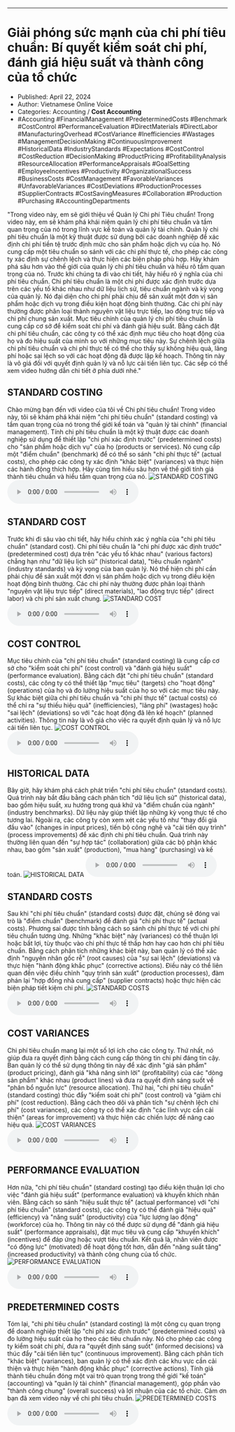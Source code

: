 
---

# Giải phóng sức mạnh của chi phí tiêu chuẩn: Bí quyết kiểm soát chi phí, đánh giá hiệu suất và thành công của tổ chức

- Published: April 22, 2024
- Author: Vietnamese Online Voice
- Categories: Accounting / **Cost Accounting**
- #Accounting #FinancialManagement #PredeterminedCosts #Benchmark #CostControl #PerformanceEvaluation #DirectMaterials #DirectLabor #ManufacturingOverhead #CostVariance #Inefficiencies #Wastages #ManagementDecisionMaking #ContinuousImprovement #HistoricalData #IndustryStandards #Expectations #CostControl #CostReduction #DecisionMaking #ProductPricing #ProfitabilityAnalysis #ResourceAllocation #PerformanceAppraisals #GoalSetting #EmployeeIncentives #Productivity #OrganizationalSuccess #BusinessCosts #CostManagement #FavorableVariances #UnfavorableVariances #CostDeviations #ProductionProcesses #SupplierContracts #CostSavingMeasures #Collaboration #Production #Purchasing #AccountingDepartments

"Trong video này, em sẽ giới thiệu về Quản lý Chi phí Tiêu chuẩn! Trong video này, em sẽ khám phá khái niệm quản lý chi phí tiêu chuẩn và tầm quan trọng của nó trong lĩnh vực kế toán và quản lý tài chính. Quản lý chi phí tiêu chuẩn là một kỹ thuật được sử dụng bởi các doanh nghiệp để xác định chi phí tiền tệ trước định mức cho sản phẩm hoặc dịch vụ của họ. Nó cung cấp một tiêu chuẩn so sánh với các chi phí thực tế, cho phép các công ty xác định sự chênh lệch và thực hiện các biện pháp phù hợp. Hãy khám phá sâu hơn vào thế giới của quản lý chi phí tiêu chuẩn và hiểu rõ tầm quan trọng của nó. Trước khi chúng ta đi vào chi tiết, hãy hiểu rõ ý nghĩa của chi phí tiêu chuẩn. Chi phí tiêu chuẩn là một chi phí được xác định trước dựa trên các yếu tố khác nhau như dữ liệu lịch sử, tiêu chuẩn ngành và kỳ vọng của quản lý. Nó đại diện cho chi phí phải chịu để sản xuất một đơn vị sản phẩm hoặc dịch vụ trong điều kiện hoạt động bình thường. Các chi phí này thường được phân loại thành nguyên vật liệu trực tiếp, lao động trực tiếp và chi phí chung sản xuất. Mục tiêu chính của quản lý chi phí tiêu chuẩn là cung cấp cơ sở để kiểm soát chi phí và đánh giá hiệu suất. Bằng cách đặt chi phí tiêu chuẩn, các công ty có thể xác định mục tiêu cho hoạt động của họ và đo hiệu suất của mình so với những mục tiêu này. Sự chênh lệch giữa chi phí tiêu chuẩn và chi phí thực tế có thể cho thấy sự không hiệu quả, lãng phí hoặc sai lệch so với các hoạt động đã được lập kế hoạch. Thông tin này là vô giá đối với quyết định quản lý và nỗ lực cải tiến liên tục. Các sếp có thể xem video hướng dẫn chi tiết ở phía dưới nhé."


## STANDARD COSTING

Chào mừng bạn đến với video của tôi về Chi phí tiêu chuẩn! Trong video này, tôi sẽ khám phá khái niệm "chi phí tiêu chuẩn" (standard costing) và tầm quan trọng của nó trong thế giới kế toán và "quản lý tài chính" (financial management). Tính chi phí tiêu chuẩn là một kỹ thuật được các doanh nghiệp sử dụng để thiết lập "chi phí xác định trước" (predetermined costs) cho "sản phẩm hoặc dịch vụ" của họ (products or services). Nó cung cấp một "điểm chuẩn" (benchmark) để có thể so sánh "chi phí thực tế" (actual costs), cho phép các công ty xác định "khác biệt" (variances) và thực hiện các hành động thích hợp. Hãy cùng tìm hiểu sâu hơn về thế giới tính giá thành tiêu chuẩn và hiểu tầm quan trọng của nó.
![STANDARD COSTING](https://http-archiver-apis-production-80.schnworks.com/storage/images/transitions/2024-04-22/transition-64793306163-Montserrat-Regular-673AB7.jpg)
<audio controls>
    <source src="https://http-archiver-apis-production-80.schnworks.com/storage/audio/file-56491397468.mp3" type="audio/mpeg">
</audio>



## STANDARD COST

Trước khi đi sâu vào chi tiết, hãy hiểu chính xác ý nghĩa của "chi phí tiêu chuẩn" (standard cost). Chi phí tiêu chuẩn là "chi phí được xác định trước" (predetermined cost) dựa trên "các yếu tố khác nhau" (various factors) chẳng hạn như "dữ liệu lịch sử" (historical data), "tiêu chuẩn ngành" (industry standards) và kỳ vọng của ban quản lý. Nó thể hiện chi phí cần phải chịu để sản xuất một đơn vị sản phẩm hoặc dịch vụ trong điều kiện hoạt động bình thường. Các chi phí này thường được phân loại thành "nguyên vật liệu trực tiếp" (direct materials), "lao động trực tiếp" (direct labor) và chi phí sản xuất chung.
![STANDARD COST](https://http-archiver-apis-production-80.schnworks.com/storage/images/transitions/2024-04-22/transition--20797332223-Montserrat-SemiBold-1A237E.jpg)
<audio controls>
    <source src="https://http-archiver-apis-production-80.schnworks.com/storage/audio/file-29602465218.mp3" type="audio/mpeg">
</audio>



## COST CONTROL

Mục tiêu chính của "chi phí tiêu chuẩn" (standard costing) là cung cấp cơ sở cho "kiểm soát chi phí" (cost control) và "đánh giá hiệu suất" (performance evaluation). Bằng cách đặt "chi phí tiêu chuẩn" (standard costs), các công ty có thể thiết lập "mục tiêu" (targets) cho "hoạt động" (operations) của họ và đo lường hiệu suất của họ so với các mục tiêu này. Sự khác biệt giữa chi phí tiêu chuẩn và "chi phí thực tế" (actual costs) có thể chỉ ra "sự thiếu hiệu quả" (inefficiencies), "lãng phí" (wastages) hoặc "sai lệch" (deviations) so với "các hoạt động đã lên kế hoạch" (planned activities). Thông tin này là vô giá cho việc ra quyết định quản lý và nỗ lực cải tiến liên tục.
![COST CONTROL](https://http-archiver-apis-production-80.schnworks.com/storage/images/transitions/2024-04-22/transition--25529018805-Montserrat-Medium-7B1FA2.jpg)
<audio controls>
    <source src="https://http-archiver-apis-production-80.schnworks.com/storage/audio/file-24789670894.mp3" type="audio/mpeg">
</audio>



## HISTORICAL DATA

Bây giờ, hãy khám phá cách phát triển "chi phí tiêu chuẩn" (standard costs). Quá trình này bắt đầu bằng cách phân tích "dữ liệu lịch sử" (historical data), bao gồm hiệu suất, xu hướng trong quá khứ và "điểm chuẩn của ngành" (industry benchmarks). Dữ liệu này giúp thiết lập những kỳ vọng thực tế cho tương lai. Ngoài ra, các công ty còn xem xét các yếu tố như "thay đổi giá đầu vào" (changes in input prices), tiến bộ công nghệ và "cải tiến quy trình" (process improvements) để xác định chi phí tiêu chuẩn. Quá trình này thường liên quan đến "sự hợp tác" (collaboration) giữa các bộ phận khác nhau, bao gồm "sản xuất" (production), "mua hàng" (purchasing) và kế toán.
![HISTORICAL DATA](https://http-archiver-apis-production-80.schnworks.com/storage/images/transitions/2024-04-22/transition-13850106195-Montserrat-Bold-7B1FA2.jpg)
<audio controls>
    <source src="https://http-archiver-apis-production-80.schnworks.com/storage/audio/file-3789831393.mp3" type="audio/mpeg">
</audio>



## STANDARD COSTS

Sau khi "chi phí tiêu chuẩn" (standard costs) được đặt, chúng sẽ đóng vai trò là "điểm chuẩn" (benchmark) để đánh giá "chi phí thực tế" (actual costs). Phương sai được tính bằng cách so sánh chi phí thực tế với chi phí tiêu chuẩn tương ứng. Những "khác biệt" này (variances) có thể thuận lợi hoặc bất lợi, tùy thuộc vào chi phí thực tế thấp hơn hay cao hơn chi phí tiêu chuẩn. Bằng cách phân tích những khác biệt này, ban quản lý có thể xác định "nguyên nhân gốc rễ" (root causes) của "sự sai lệch" (deviations) và thực hiện "hành động khắc phục" (corrective actions). Điều này có thể liên quan đến việc điều chỉnh "quy trình sản xuất" (production processes), đàm phán lại "hợp đồng nhà cung cấp" (supplier contracts) hoặc thực hiện các biện pháp tiết kiệm chi phí.
![STANDARD COSTS](https://http-archiver-apis-production-80.schnworks.com/storage/images/transitions/2024-04-22/transition-10243335401-Montserrat-SemiBold-512DA8.jpg)
<audio controls>
    <source src="https://http-archiver-apis-production-80.schnworks.com/storage/audio/file-14479320120.mp3" type="audio/mpeg">
</audio>



## COST VARIANCES

Chi phí tiêu chuẩn mang lại một số lợi ích cho các công ty. Thứ nhất, nó giúp đưa ra quyết định bằng cách cung cấp thông tin chi phí đáng tin cậy. Ban quản lý có thể sử dụng thông tin này để xác định "giá sản phẩm" (product pricing), đánh giá "khả năng sinh lời" (profitability) của các "dòng sản phẩm" khác nhau (product lines) và đưa ra quyết định sáng suốt về "phân bổ nguồn lực" (resource allocation). Thứ hai, "chi phí tiêu chuẩn" (standard costing) thúc đẩy "kiểm soát chi phí" (cost control) và "giảm chi phí" (cost reduction). Bằng cách theo dõi và phân tích "sự chênh lệch chi phí" (cost variances), các công ty có thể xác định "các lĩnh vực cần cải thiện" (areas for improvement) và thực hiện các chiến lược để nâng cao hiệu quả.
![COST VARIANCES](https://http-archiver-apis-production-80.schnworks.com/storage/images/transitions/2024-04-22/transition--18378610097-Montserrat-Bold-303F9F.jpg)
<audio controls>
    <source src="https://http-archiver-apis-production-80.schnworks.com/storage/audio/file-50661764082.mp3" type="audio/mpeg">
</audio>



## PERFORMANCE EVALUATION

Hơn nữa, "chi phí tiêu chuẩn" (standard costing) tạo điều kiện thuận lợi cho việc "đánh giá hiệu suất" (performance evaluation) và khuyến khích nhân viên. Bằng cách so sánh "hiệu suất thực tế" (actual performance) với "chi phí tiêu chuẩn" (standard costs), các công ty có thể đánh giá "hiệu quả" (efficiency) và "năng suất" (productivity) của "lực lượng lao động" (workforce) của họ. Thông tin này có thể được sử dụng để "đánh giá hiệu suất" (performance appraisals), đặt mục tiêu và cung cấp "khuyến khích" (incentives) để đáp ứng hoặc vượt tiêu chuẩn. Kết quả là, nhân viên được "có động lực" (motivated) để hoạt động tốt hơn, dẫn đến "năng suất tăng" (increased productivity) và thành công chung của tổ chức.
![PERFORMANCE EVALUATION](https://http-archiver-apis-production-80.schnworks.com/storage/images/transitions/2024-04-22/transition-12898185839-Montserrat-SemiBold-4A148C.jpg)
<audio controls>
    <source src="https://http-archiver-apis-production-80.schnworks.com/storage/audio/file-1877173111.mp3" type="audio/mpeg">
</audio>



## PREDETERMINED COSTS

Tóm lại, "chi phí tiêu chuẩn" (standard costing) là một công cụ quan trọng để doanh nghiệp thiết lập "chi phí xác định trước" (predetermined costs) và đo lường hiệu suất của họ theo các tiêu chuẩn này. Nó cho phép các công ty kiểm soát chi phí, đưa ra "quyết định sáng suốt" (informed decisions) và thúc đẩy "cải tiến liên tục" (continuous improvement). Bằng cách phân tích "khác biệt" (variances), ban quản lý có thể xác định các khu vực cần cải thiện và thực hiện "hành động khắc phục" (corrective actions). Tính giá thành tiêu chuẩn đóng một vai trò quan trọng trong thế giới "kế toán" (accounting) và "quản lý tài chính" (financial management), góp phần vào "thành công chung" (overall success) và lợi nhuận của các tổ chức. Cảm ơn bạn đã xem video này về chi phí tiêu chuẩn.
![PREDETERMINED COSTS](https://http-archiver-apis-production-80.schnworks.com/storage/images/transitions/2024-04-22/transition-24666728475-Montserrat-Bold-303F9F.jpg)
<audio controls>
    <source src="https://http-archiver-apis-production-80.schnworks.com/storage/audio/file-25857529141.mp3" type="audio/mpeg">
</audio>

